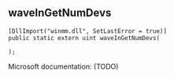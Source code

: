 ## waveInGetNumDevs

```
[DllImport("winmm.dll", SetLastError = true)]
public static extern uint waveInGetNumDevs(
   
);
```

Microsoft documentation: (TODO)
